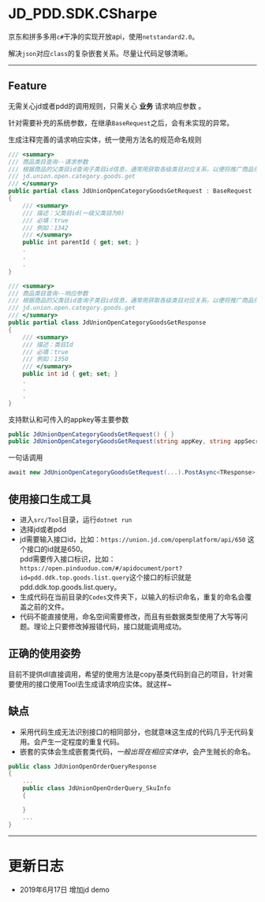 # JD_PDD.SDK.CSharpe

京东和拼多多用`c#`干净的实现开放api，使用`netstandard2.0`。

解决`json`对应`class`的复杂嵌套关系。尽量让代码足够清晰。

---
## Feature
无需关心jd或者pdd的调用规则，只需关心 **业务** 请求响应参数 。

针对需要补充的系统参数，在继承`BaseRequest`之后，会有未实现的异常。

生成注释完善的请求响应实体，统一使用方法名的规范命名规则
```c#
/// <summary>
/// 商品类目查询--请求参数
/// 根据商品的父类目id查询子类目id信息，通常用获取各级类目对应关系，以便将推广商品归类。业务参数parentId、grade都输入0可查询所有一级类目ID，之后再用其作为parentId查询其子类目。
/// jd.union.open.category.goods.get
/// </summary>
public partial class JdUnionOpenCategoryGoodsGetRequest : BaseRequest
{
    /// <summary>
    /// 描述：父类目id(一级父类目为0)
    /// 必填：true
    /// 例如：1342
    /// </summary>
    public int parentId { get; set; }
    .
    .
    .
}

/// <summary>
/// 商品类目查询--响应参数
/// 根据商品的父类目id查询子类目id信息，通常用获取各级类目对应关系，以便将推广商品归类。业务参数parentId、grade都输入0可查询所有一级类目ID，之后再用其作为parentId查询其子类目。
/// jd.union.open.category.goods.get
/// </summary>
public partial class JdUnionOpenCategoryGoodsGetResponse
{
    /// <summary>
    /// 描述：类目Id
    /// 必填：true
    /// 例如：1350
    /// </summary>
    public int id { get; set; }
    .
    .
    .
}
```
支持默认和可传入的appkey等主要参数
```c#
public JdUnionOpenCategoryGoodsGetRequest() { }
public JdUnionOpenCategoryGoodsGetRequest(string appKey, string appSecret, string accessToken = null) : base(appKey, appSecret, accessToken) { }
```

一句话调用
```c#
await new JdUnionOpenCategoryGoodsGetRequest(...).PostAsync<TResponse>();
```

## 使用接口生成工具
- 进入`src/Tool`目录，运行`dotnet run`
- 选择jd或者pdd
- jd需要输入接口id，比如：`https://union.jd.com/openplatform/api/650` 这个接口的id就是650。  
pdd需要传入接口标识，比如：`https://open.pinduoduo.com/#/apidocument/port?id=pdd.ddk.top.goods.list.query`这个接口的标识就是pdd.ddk.top.goods.list.query。
- 生成代码在当前目录的`Codes`文件夹下，以输入的标识命名，重复的命名会覆盖之前的文件。
- 代码不能直接使用，命名空间需要修改，而且有些数据类型使用了大写等问题。理论上只要修改掉报错代码，接口就能调用成功。

## 正确的使用姿势
目前不提供dll直接调用，希望的使用方法是copy基类代码到自己的项目，针对需要使用的接口使用Tool去生成请求响应实体。就这样~

## 缺点
- 采用代码生成无法识别接口的相同部分，也就意味这生成的代码几乎无代码复用。会产生一定程度的重复代码。
- 嵌套的实体会生成嵌套类代码，*一般出现在相应实体中*，会产生贼长的命名。
```c#
public class JdUnionOpenOrderQueryResponse
{
    ...
    public class JdUnionOpenOrderQuery_SkuInfo
    {

    }
    ...
}
```
---
# 更新日志
- 2019年6月17日 增加jd demo